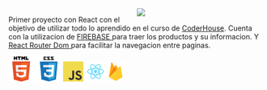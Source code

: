 
<img width='250' align='right' src='https://media2.giphy.com/media/l2JdUrmFPxNZZiWYM/200.gif'>

Primer proyecto con React con el objetivo de utilizar todo lo aprendido en el curso de <a href='https://www.coderhouse.com/online/reactjs'>CoderHouse</a>. Cuenta con la utilizacion de <a href='https://firebase.google.com/'>  FIREBASE  </a> para traer los productos y su informacion. Y <a href='https://reactrouter.com/'>  React Router Dom </a> para facilitar la navegacion entre paginas. 


<img src="https://raw.githubusercontent.com/github/explore/80688e429a7d4ef2fca1e82350fe8e3517d3494d/topics/html/html.png" alt="HTML Logo" width="50" height="50"/> <img src="https://raw.githubusercontent.com/github/explore/80688e429a7d4ef2fca1e82350fe8e3517d3494d/topics/css/css.png" alt="CSS Logo" width="50" height="50"/> <img src="https://raw.githubusercontent.com/github/explore/80688e429a7d4ef2fca1e82350fe8e3517d3494d/topics/javascript/javascript.png" alt="JavaScript Logo" width="40" height="40"/> <img src="https://raw.githubusercontent.com/github/explore/80688e429a7d4ef2fca1e82350fe8e3517d3494d/topics/react/react.png" alt="React Logo" width="40" height="40"/><img src="https://raw.githubusercontent.com/github/explore/80688e429a7d4ef2fca1e82350fe8e3517d3494d/topics/firebase/firebase.png" alt="Firebase Logo" width="40" height="40"/>









